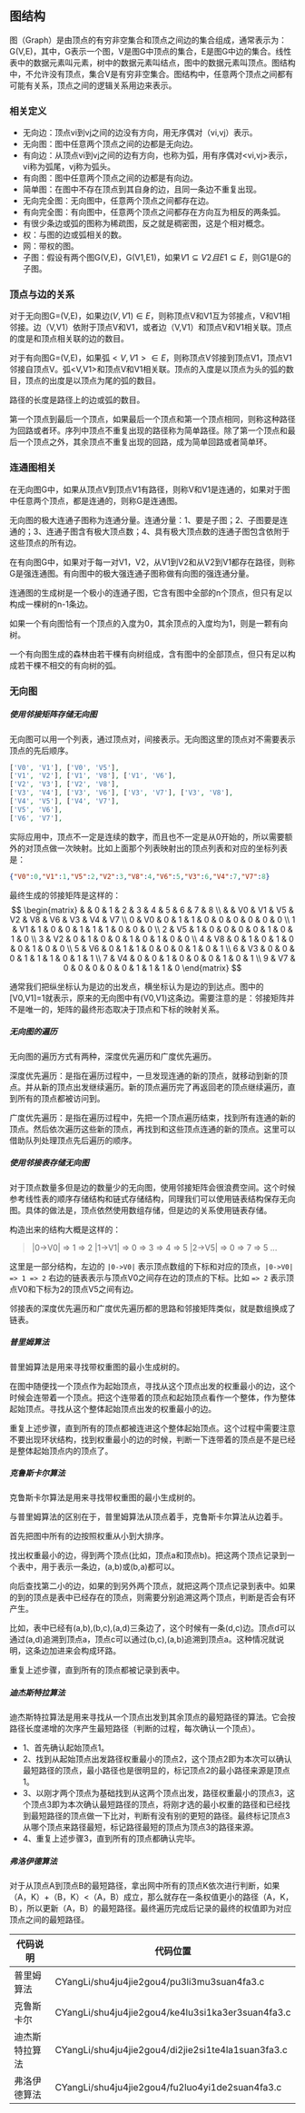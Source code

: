 ## 图结构

图（Graph）是由顶点的有穷非空集合和顶点之间边的集合组成，通常表示为：G(V,E)，其中，G表示一个图，V是图G中顶点的集合，E是图G中边的集合。线性表中的数据元素叫元素，树中的数据元素叫结点，图中的数据元素叫顶点。图结构中，不允许没有顶点，集合V是有穷非空集合。图结构中，任意两个顶点之间都有可能有关系，顶点之间的逻辑关系用边来表示。

### 相关定义

- 无向边：顶点vi到vj之间的边没有方向，用无序偶对（vi,vj）表示。
- 无向图：图中任意两个顶点之间的边都是无向边。
- 有向边：从顶点vi到vj之间的边有方向，也称为弧，用有序偶对<vi,vj>表示，vi称为弧尾，vj称为弧头。
- 有向图：图中任意两个顶点之间的边都是有向边。
- 简单图：在图中不存在顶点到其自身的边，且同一条边不重复出现。
- 无向完全图：无向图中，任意两个顶点之间都存在边。
- 有向完全图：有向图中，任意两个顶点之间都存在方向互为相反的两条弧。
- 有很少条边或弧的图称为稀疏图，反之就是稠密图，这是个相对概念。
- 权：与图的边或弧相关的数。
- 网：带权的图。
- 子图：假设有两个图G(V,E)，G(V1,E1)，如果$V1 \subseteq V2且E1 \subseteq E$，则G1是G的子图。

### 顶点与边的关系

对于无向图G=(V,E)，如果边$(V,V1) \in E$，则称顶点V和V1互为邻接点，V和V1相邻接。边（V,V1）依附于顶点V和V1，或者边（V,V1）和顶点V和V1相关联。顶点的度是和顶点相关联的边的数目。

对于有向图G=(V,E)，如果弧$<V,V1> \in E$，则称顶点V邻接到顶点V1，顶点V1邻接自顶点V。弧<V,V1>和顶点V和V1相关联。顶点的入度是以顶点为头的弧的数目，顶点的出度是以顶点为尾的弧的数目。

路径的长度是路径上的边或弧的数目。

第一个顶点到最后一个顶点，如果最后一个顶点和第一个顶点相同，则称这种路径为回路或者环。序列中顶点不重复出现的路径称为简单路径。除了第一个顶点和最后一个顶点之外，其余顶点不重复出现的回路，成为简单回路或者简单环。

### 连通图相关

在无向图G中，如果从顶点V到顶点V1有路径，则称V和V1是连通的，如果对于图中任意两个顶点，都是连通的，则称G是连通图。

无向图的极大连通子图称为连通分量。连通分量：1、要是子图；2、子图要是连通的；3、连通子图含有极大顶点数；4、具有极大顶点数的连通子图包含依附于这些顶点的所有边。

在有向图G中，如果对于每一对V1，V2，从V1到V2和从V2到V1都存在路径，则称G是强连通图。有向图中的极大强连通子图称做有向图的强连通分量。

连通图的生成树是一个极小的连通子图，它含有图中全部的n个顶点，但只有足以构成一棵树的n-1条边。

如果一个有向图恰有一个顶点的入度为0，其余顶点的入度均为1，则是一颗有向树。

一个有向图生成的森林由若干棵有向树组成，含有图中的全部顶点，但只有足以构成若干棵不相交的有向树的弧。

### 无向图

##### 使用邻接矩阵存储无向图

无向图可以用一个列表，通过顶点对，间接表示。无向图这里的顶点对不需要表示顶点的先后顺序。

```php
['V0', 'V1'], ['V0', 'V5'],
['V1', 'V2'], ['V1', 'V8'], ['V1', 'V6'],
['V2', 'V3'], ['V2', 'V8'],
['V3', 'V4'], ['V3', 'V6'], ['V3', 'V7'], ['V3', 'V8'],
['V4', 'V5'], ['V4', 'V7'],
['V5', 'V6'],
['V6', 'V7'],
```

实际应用中，顶点不一定是连续的数字，而且也不一定是从0开始的，所以需要额外的对顶点做一次映射。比如上面那个列表映射出的顶点列表和对应的坐标列表是：

```json
{"V0":0,"V1":1,"V5":2,"V2":3,"V8":4,"V6":5,"V3":6,"V4":7,"V7":8}
```

最终生成的邻接矩阵是这样的：
$$
\begin{matrix}
 &  & 0 & 1 & 2 & 3 & 4 & 5 & 6 & 7 & 8 \\
 &  & V0 & V1 & V5 & V2 & V8 & V6 & V3 & V4 & V7 \\
0 & V0 & 0 & 1 & 1 & 0 & 0 & 0 & 0 & 0 & 0 \\
1 & V1 & 1 & 0 & 0 & 1 & 1 & 1 & 0 & 0 & 0 \\
2 & V5 & 1 & 0 & 0 & 0 & 0 & 1 & 0 & 1 & 0 \\
3 & V2 & 0 & 1 & 0 & 0 & 1 & 0 & 1 & 0 & 0 \\
4 & V8 & 0 & 1 & 0 & 1 & 0 & 0 & 1 & 0 & 0 \\
5 & V6 & 0 & 1 & 1 & 0 & 0 & 0 & 1 & 0 & 1 \\
6 & V3 & 0 & 0 & 0 & 1 & 1 & 1 & 0 & 1 & 1 \\
7 & V4 & 0 & 0 & 1 & 0 & 0 & 0 & 1 & 0 & 1 \\
9 & V7 & 0 & 0 & 0 & 0 & 0 & 1 & 1 & 1 & 0
\end{matrix}
$$

通常我们把纵坐标认为是边的出发点，横坐标认为是边的到达点。图中的[V0,V1]=1就表示，原来的无向图中有(V0,V1)这条边。需要注意的是：邻接矩阵并不是唯一的，矩阵的最终形态取决于顶点和下标的映射关系。

##### 无向图的遍历

无向图的遍历方式有两种，深度优先遍历和广度优先遍历。

深度优先遍历：是指在遍历过程中，一旦发现连通的新的顶点，就移动到新的顶点。并从新的顶点出发继续遍历。新的顶点遍历完了再返回老的顶点继续遍历，直到所有的顶点都被访问到。

广度优先遍历：是指在遍历过程中，先把一个顶点遍历结束，找到所有连通的新的顶点。然后依次遍历这些新的顶点，再找到和这些顶点连通的新的顶点。这里可以借助队列处理顶点先后遍历的顺序。

##### 使用邻接表存储无向图

对于顶点数量多但是边的数量少的无向图，使用邻接矩阵会很浪费空间。这个时候参考线性表的顺序存储结构和链式存储结构，同理我们可以使用链表结构保存无向图。具体的做法是，顶点依然使用数组存储，但是边的关系使用链表存储。

构造出来的结构大概是这样的：

> |0->V0| => 1 => 2
> |1->V1| => 0 => 3 => 4 => 5
> |2->V5| => 0 => 7 => 5
> ...

这里是一部分结构，左边的 `|0->V0|` 表示顶点数组的下标和对应的顶点，`|0->V0| => 1 => 2` 右边的链表表示与顶点V0之间存在边的顶点的下标。比如 `=> 2` 表示顶点V0和下标为2的顶点V5之间有边。

邻接表的深度优先遍历和广度优先遍历都的思路和邻接矩阵类似，就是数组换成了链表。

##### 普里姆算法

普里姆算法是用来寻找带权重图的最小生成树的。

在图中随便找一个顶点作为起始顶点，寻找从这个顶点出发的权重最小的边，这个时候会连带着一个顶点。把这个连带着的顶点和起始顶点看作一个整体，作为整体起始顶点。寻找从这个整体起始顶点出发的权重最小的边。

重复上述步骤，直到所有的顶点都被连进这个整体起始顶点。这个过程中需要注意不要出现环状结构，找到权重最小的边的时候，判断一下连带着的顶点是不是已经是整体起始顶点内的顶点了。

##### 克鲁斯卡尔算法

克鲁斯卡尔算法是用来寻找带权重图的最小生成树的。

与普里姆算法的区别在于，普里姆算法从顶点着手，克鲁斯卡尔算法从边着手。

首先把图中所有的边按照权重从小到大排序。

找出权重最小的边，得到两个顶点(比如，顶点a和顶点b)。把这两个顶点记录到一个表中，用于表示一条边，(a,b)或(b,a)都可以。

向后查找第二小的边，如果的到另外两个顶点，就把这两个顶点记录到表中。如果的到的顶点是表中已经存在的顶点，则需要分别追溯这两个顶点，判断是否会有环产生。

比如，表中已经有(a,b),(b,c),(a,d)三条边了，这个时候有一条(d,c)边。顶点d可以通过(a,d)追溯到顶点a，顶点c可以通过(b,c),(a,b)追溯到顶点a。这种情况就说明，这条边加进来会构成环路。

重复上述步骤，直到所有的顶点都被记录到表中。

##### 迪杰斯特拉算法

迪杰斯特拉算法是用来寻找从一个顶点出发到其余顶点的最短路径的算法。它会按路径长度递增的次序产生最短路径（判断的过程，每次确认一个顶点）。

- 1、首先确认起始顶点1。
- 2、找到从起始顶点出发路径权重最小的顶点2，这个顶点2即为本次可以确认最短路径的顶点，最小路径也是很明显的，标记顶点2的最小路径来源是顶点1。
- 3、以刚才两个顶点为基础找到从这两个顶点出发，路径权重最小的顶点3，这个顶点3即为本次确认最短路径的顶点，将刚才选的最小权重的路径和已经找到最短路径的顶点做一下比对，判断有没有别的更短的路径。最终标记顶点3从哪个顶点来路径最短，标记路径最短的顶点为顶点3的路径来源。
- 4、重复上述步骤3，直到所有的顶点都确认完毕。

##### 弗洛伊德算法

对于从顶点A到顶点B的最短路径，拿出网中所有的顶点K依次进行判断，如果（A，K）+（B，K）<（A，B）成立，那么就存在一条权值更小的路径（A，K，B），所以更新（A，B）的最短路径。最终遍历完成后记录的最终的权值即为对应顶点之间的最短路径。

| 代码说明       | 代码位置                                           |
| -------------- | -------------------------------------------------- |
| 普里姆算法     | CYangLi/shu4ju4jie2gou4/pu3li3mu3suan4fa3.c        |
| 克鲁斯卡尔     | CYangLi/shu4ju4jie2gou4/ke4lu3si1ka3er3suan4fa3.c  |
| 迪杰斯特拉算法 | CYangLi/shu4ju4jie2gou4/di2jie2si1te4la1suan3fa3.c |
| 弗洛伊德算法   | CYangLi/shu4ju4jie2gou4/fu2luo4yi1de2suan4fa3.c    |